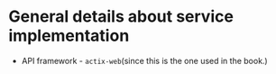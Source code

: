 # General details about service implementation

* API framework - `actix-web`(since this is the one used in the book.)